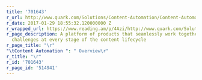```yaml
---
title: '701643'
r_url: http://www.quark.com/Solutions/Content-Automation/Content-Automation-Software.aspx
r_date: 2017-01-29 18:55:32.120000000 Z
r_wrapped_url: https://www.reading.am/p/4Azi/http://www.quark.com/Solutions/Content-Automation/Content-Automation-Software.aspx
r_page_description: A platform of products that seamlessly work together to address
  challenges at every stage of the content lifecycle
r_page_title: "\r"
"\tContent Automation ": " Overview\r"
r_title: "\r"
r_id: '701643'
r_page_id: '514941'
---
```


